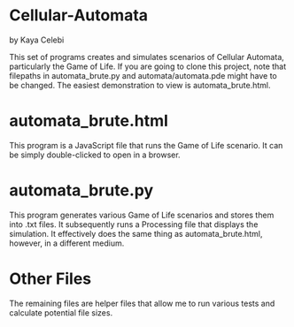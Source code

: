 # Cellular-Automata

by Kaya Celebi

This set of programs creates and simulates scenarios of Cellular Automata, particularly the Game of Life. If you are going to clone this project, note that filepaths in automata_brute.py and automata/automata.pde might have to be changed. The easiest demonstration to view is automata_brute.html. 

# automata_brute.html

This program is a JavaScript file that runs the Game of Life scenario. It can be simply double-clicked to open in a browser.

# automata_brute.py

This program generates various Game of Life scenarios and stores them into .txt files. It subsequently runs a Processing file that displays the simulation. It effectively does the same thing as automata_brute.html, however, in a different medium.

# Other Files
The remaining files are helper files that allow me to run various tests and calculate potential file sizes. 
